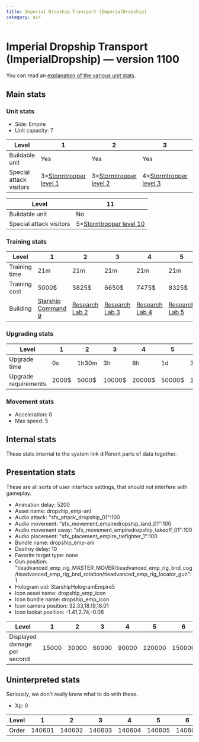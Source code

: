 ```yaml
---
title: Imperial Dropship Transport (ImperialDropship)
category: air
---
```


# Imperial Dropship Transport (ImperialDropship) — version 1100

You can read an [explanation  of the various unit stats](unitexplained.md).

## Main stats

### Unit stats

  * Side: Empire
  * Unit capacity: 7

|Level                  |1                                           |2                                           |3                                           |4                                           |5                                           |6                                           |7                                           |8                                           |9                                           |10                                           |
|-----------------------|--------------------------------------------|--------------------------------------------|--------------------------------------------|--------------------------------------------|--------------------------------------------|--------------------------------------------|--------------------------------------------|--------------------------------------------|--------------------------------------------|---------------------------------------------|
|Buildable unit         |Yes                                         |Yes                                         |Yes                                         |Yes                                         |Yes                                         |Yes                                         |Yes                                         |Yes                                         |Yes                                         |Yes                                          |
|Special attack visitors|3×[Stormtrooper level 1](StormDropship.html)|3×[Stormtrooper level 2](StormDropship.html)|4×[Stormtrooper level 3](StormDropship.html)|4×[Stormtrooper level 4](StormDropship.html)|5×[Stormtrooper level 5](StormDropship.html)|5×[Stormtrooper level 6](StormDropship.html)|5×[Stormtrooper level 7](StormDropship.html)|5×[Stormtrooper level 8](StormDropship.html)|5×[Stormtrooper level 9](StormDropship.html)|5×[Stormtrooper level 10](StormDropship.html)|


|Level                  |11                                           |
|-----------------------|---------------------------------------------|
|Buildable unit         |No                                           |
|Special attack visitors|5×[Stormtrooper level 10](StormDropship.html)|


### Training stats

|Level        |1                                            |2                                      |3                                      |4                                      |5                                      |6                                      |7                                      |8                                      |9                                      |10-11                                   |
|-------------|---------------------------------------------|---------------------------------------|---------------------------------------|---------------------------------------|---------------------------------------|---------------------------------------|---------------------------------------|---------------------------------------|---------------------------------------|----------------------------------------|
|Training time|21m                                          |21m                                    |21m                                    |21m                                    |21m                                    |28m                                    |28m                                    |35m                                    |35m                                    |42m                                     |
|Training cost|5000$                                        |5825$                                  |6650$                                  |7475$                                  |8325$                                  |9150$                                  |9975$                                  |10800$                                 |11650$                                 |12475$                                  |
|Building     |[Starship Command 9](empireFleetCommand.html)|[Research Lab 2](empireOffenseLab.html)|[Research Lab 3](empireOffenseLab.html)|[Research Lab 4](empireOffenseLab.html)|[Research Lab 5](empireOffenseLab.html)|[Research Lab 6](empireOffenseLab.html)|[Research Lab 7](empireOffenseLab.html)|[Research Lab 8](empireOffenseLab.html)|[Research Lab 9](empireOffenseLab.html)|[Research Lab 10](empireOffenseLab.html)|


### Upgrading stats

|Level               |1    |2    |3     |4     |5     |6      |7      |8      |9       |10-11   |
|--------------------|-----|-----|------|------|------|-------|-------|-------|--------|--------|
|Upgrade time        |0s   |1h30m|3h    |8h    |1d    |3d     |5d     |1w     |1w3d    |2w      |
|Upgrade requirements|2000$|5000$|10000$|20000$|50000$|135000$|225000$|450000$|1500000$|2500000$|


### Movement stats

  * Acceleration: 0
  * Max speed: 5

## Internal stats

These stats internal to the system link different parts of data together.


## Presentation stats

These are all sorts of user interface settings, that should not interfere with gameplay.

  * Animation delay: 5200
  * Asset name: dropship_emp-ani
  * Audio attack: "sfx_attack_dropship_01":100
  * Audio movement: "sfx_movement_empiredropship_land_01":100
  * Audio movement away: "sfx_movement_empiredropship_takeoff_01":100
  * Audio placement: "sfx_placement_empire_tiefighter_1":100
  * Bundle name: dropship_emp-ani
  * Destroy delay: 10
  * Favorite target type: none
  * Gun position: "tieadvanced_emp_rig_MASTER_MOVER/tieadvanced_emp_rig_bnd_cog/tieadvanced_emp_rig_bnd_rotation/tieadvanced_emp_rig_locator_gun":1
  * Hologram uid: StarshipHologramEmpire5
  * Icon asset name: dropship_emp_icon
  * Icon bundle name: dropship_emp_icon
  * Icon camera position: 32.33,18.19,18.01
  * Icon lookat position: -1.41,2.74,-0.06

|Level                      |1    |2    |3    |4    |5     |6     |7     |8     |9     |10-11 |
|---------------------------|-----|-----|-----|-----|------|------|------|------|------|------|
|Displayed damage per second|15000|30000|60000|90000|120000|150000|180000|210000|240000|270000|


## Uninterpreted stats

Seriously, we don't really know what to do with these.

  * Xp: 0

|Level|1     |2     |3     |4     |5     |6     |7     |8     |9     |10-11 |
|-----|------|------|------|------|------|------|------|------|------|------|
|Order|140601|140602|140603|140604|140605|140606|140607|140608|140609|140610|


